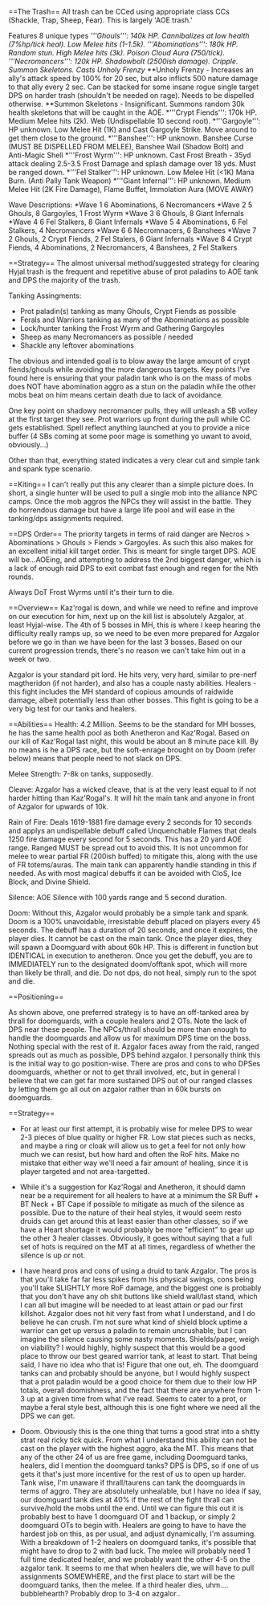 ==The Trash==
All trash can be CCed using appropriate class CCs (Shackle, Trap, Sheep, Fear). This is largely 'AOE trash.'

Features 8 unique types
*'''Ghouls''': 140k HP. Cannibalizes at low health (7%hp/tick heal). Low Melee hits (1-1.5k).
*'''Abominations''': 180k HP. Random stun. High Melee hits (3k). Poison Cloud Aura (750/tick).
*'''Necromancers''': 120k HP. Shadowbolt (2500ish damage). Cripple. Summon Skeletons**. Casts Unholy Frenzy*
**Unholy Frenzy - Increases an ally's attack speed by 100% for 20 sec, but also inflicts 500 nature damage to that ally every 2 sec. Can be stacked for some insane rogue single target DPS on harder trash (shouldn't be needed on rage). Needs to be dispelled otherwise.
**Summon Skeletons - Insignificant. Summons random 30k health skeletons that will be caught in the AOE.
*'''Crypt Fiends''': 170k HP. Medium Melee hits (2k). Web (Undispellable 10 second root).
*'''Gargoyle''': HP unknown.  Low Melee Hit (1K) and Cast Gargoyle Strike.  Move around to get them close to the ground.
*'''Banshee''': HP unknown. Banshee Curse (MUST BE DISPELLED FROM MELEE), Banshee Wail (Shadow Bolt) and Anti-Magic Shell 
*'''Frost Wyrm''': HP unknown.  Cast Frost Breath - 35yd attack dealing 2.5-3.5 Frost Damage and splash damage over 18 yds.  Must be ranged down.
*'''Fel Stalker''': HP unknown.  Low Melee Hit (<1K) Mana Burn. (Anti Pally Tank Weapon)
*'''Giant Infernal''':  HP unknown.  Medium Melee Hit (2K Fire Damage), Flame Buffet, Immolation Aura (MOVE AWAY)


Wave Descriptions:
*Wave 1 6 Abominations, 6 Necromancers
*Wave 2 5 Ghouls, 8 Gargoyles, 1 Frost Wyrm 
*Wave 3 6 Ghouls, 8 Giant Infernals
*Wave 4 6 Fel Stalkers, 8 Giant Infernals
*Wave 5 4 Abominations, 6 Fel Stalkers, 4 Necromancers
*Wave 6 6 Necromnacers, 6 Banshees 
*Wave 7 2 Ghouls, 2 Crypt Fiends, 2 Fel Stalers, 6 Giant Infernals
*Wave 8 4 Crypt Fiends, 4 Abominations, 2 Necromancers, 4 Banshees, 2 Fel Stalkers

==Strategy==
The almost universal method/suggested strategy for clearing Hyjal trash is the frequent and repetitive abuse of prot paladins to AOE tank and DPS the majority of the trash. 

Tanking Assingments:
- Prot paladin(s) tanking as many Ghouls, Crypt Fiends as possible
- Ferals and Warriors tanking as many of the Abominations as possible
- Lock/hunter tanking the Frost Wyrm and Gathering Gargoyles
- Sheep as many Necromancers as possible / needed
- Shackle any leftover abominations

The obvious and intended goal is to blow away the large amount of crypt fiends/ghouls while avoiding the more dangerous targets. Key points I've found here is ensuring that your paladin tank who is on the mass of mobs does NOT have abomination aggro as a stun on the paladin while the other mobs beat on him means certain death due to lack of avoidance.

One key point on shadowy necromancer pulls, they will unleash a SB volley at the first target they see. Prot warriors up front during the pull while CC gets established. Spell reflect anything launched at you to provide a nice buffer (4 SBs coming at some poor mage is something yo uwant to avoid, obviously...)

Other than that, everything stated indicates a very clear cut and simple tank and spank type scenario.

==Kiting==
I can't really put this any clearer than a simple picture does. In short, a single hunter will be used to pull a single mob into the alliance NPC camps. Once the mob aggros the NPCs they will assist in the battle. They do horrendous damage but have a large life pool and will ease in the tanking/dps assignments required.


==DPS Order==
The priority targets in terms of raid danger are Necros > Abominations > Ghouls > Fiends > Gargoyles. As such this also makes for an excellent initial kill target order. This is meant for single target DPS. AOE will be...AOEing, and attempting to address the 2nd biggest danger, which is a lack of enough raid DPS to exit combat fast enough and regen for the Nth rounds.

Always DoT Frost Wyrms until it's their turn to die.



==Overview==
Kaz'rogal is down, and while we need to refine and improve on our execution for him, next up on the kill list is absolutely Azgalor, at least Hyjal-wise. The 4th of 5 bosses in MH, this is where I keep hearing the difficulty really ramps up, so we need to be even more prepared for Azgalor before we go in than we have been for the last 3 bosses. Based on our current progression trends, there's no reason we can't take him out in a week or two.

Azgalor is your standard pit lord. He hits very, very hard, similar to pre-nerf magtheridon (if not harder), and also has a couple nasty abilities. Healers - this fight includes the MH standard of copious amounds of raidwide damage, albeit potentially less than other bosses. This fight is going to be a very big test for our tanks and healers.

==Abilities==
Health: 4.2 Million. Seems to be the standard for MH bosses, he has the same health pool as both Anetheron and Kaz'Rogal. Based on our kill of Kaz'Rogal last night, this would be about an 8 minute pace kill. By no means is he a DPS race, but the soft-enrage brought on by Doom (refer below) means that people need to not slack on DPS.

Melee Strength: 7-8k on tanks, supposedly. 

Cleave: Azgalor has a wicked cleave, that is at the very least equal to if not harder hitting than Kaz'Rogal's. It will hit the main tank and anyone in front of Azgalor for upwards of 10k.

Rain of Fire: Deals 1619-1881 fire damage every 2 seconds for 10 seconds and applys an undispellable debuff called Unquenchable Flames that deals 1250 fire damage every second for 5 seconds. This has a 20 yard AOE range. Ranged MUST be spread out to avoid this. It is not uncommon for melee to wear partial FR (200ish buffed) to mitigate this, along with the use of FR totems/auras. The main tank can apparently handle standing in this if needed. As with most magical debuffs it can be avoided with CloS, Ice Block, and Divine Shield.

Silence: AOE Silence with 100 yards range and 5 second duration.

Doom: Without this, Azgalor would probably be a simple tank and spank. Doom is a 100% unavoidable, irresistable debuff placed on players every 45 seconds. The debuff has a duration of 20 seconds, and once it expires, the player dies. It cannot be cast on the main tank. Once the player dies, they will spawn a Doomguard with about 60k HP. This is different in function but IDENTICAL in execution to anetheron. Once you get the debuff, you are to IMMEDIATELY run to the designated doom/offtank spot, which will more than likely be thrall, and die. Do not dps, do not heal, simply run to the spot and die. 

==Positioning==


<need Pic>


As shown above, one preferred strategy is to have an off-tanked area by thrall for doomguards, with a couple healers and 2 OTs. Note the lack of DPS near these people. The NPCs/thrall should be more than enough to handle the doomguards and allow us for maximum DPS time on the boss. Nothing special with the rest of it. Azgalor faces away from the raid, ranged spreads out as much as possible, DPS behind azgalor. I personally think this is the initial way to go position-wise. There are pros and cons to who DPSes doomguards, whether or not to get thrall involved, etc, but in general I believe that we can get far more sustained DPS out of our ranged classes by letting them go all out on azgalor rather than in 60k bursts on doomguards.

==Strategy==

- For at least our first attempt, it is probably wise for melee DPS to wear 2-3 pieces of blue quality or higher FR. Low stat pieces such as necks, and maybe a ring or cloak will allow us to get a feel for not only how much we can resist, but how hard and often the RoF hits. Make no mistake that either way we'll need a fair amount of healing, since it is player targeted and not area-targetted.

- While it's a suggestion for Kaz'Rogal and Anetheron, it should damn near be a requirement for all healers to have at a minimum the SR Buff + BT Neck + BT Cape if possible to mitigate as much of the silence as possible. Due to the nature of their heal styles, it would seem resto druids can get around this at least easier than other classes, so if we have a Heart shortage it would probably be more "efficient" to gear up the other 3 healer classes. Obviously, it goes without saying that a full set of hots is required on the MT at all times, regardless of whether the silence is up or not.

- I have heard pros and cons of using a druid to tank Azgalor. The pros is that you'll take far far less spikes from his physical swings, cons being you'll take SLIGHTLY more RoF damage, and the biggest one is probably that you don't have any oh shit buttons like shield wall/last stand, which I can all but imagine will be needed to at least attain or pad our first killshot. Azgalor does not hit very fast from what I understand, and I do believe he can crush. I'm not sure what kind of shield block uptime a warrior can get up versus a paladin to remain uncrushable, but I can imagine the silence causing some nasty moments. Shields/paper, weigh on viability? I would highly, highly suspect that this would be a good place to throw our best geared warrior tank, at least to start. That being said, I have no idea who that is! Figure that one out, eh. The doomguard tanks can and probably should be anyone, but I would highly suspect that a prot paladin would be a good choice for them due to their low HP totals, overall doomishness, and the fact that there are anywhere from 1-3 up at a given time from what I've read. Seems to cater to a prot, or maybe a feral style best, although this is one fight where we need all the DPS we can get.

- Doom. Obviously this is the one thing that turns a good strat into a shitty strat real ricky tick quick. From what I understand this ability can not be cast on the player with the highest aggro, aka the MT. This means that any of the other 24 of us are free game, including Doomguard tanks, healers, did I mention the doomguard tanks? DPS is DPS, so if one of us gets it that's just more incentive for the rest of us to open up harder. Tank wise, I'm unaware if thrall/taurens can tank the doomguards in terms of aggro. They are absolutely unhealable, but I have no idea if say, our doomguard tank dies at 40% if the rest of the fight thrall can survive/hold the mobs until the end. Until we can figure this out it is probably best to have 1 doomguard OT and 1 backup, or simply 2 doomguard OTs to begin with. Healers are going to have to have the hardest job on this, as per usual, and adjust dynamically, I'm assuming. With a breakdown of 1-2 healers on doomguard tanks, it's possible that might have to drop to 2 with bad luck. The melee will probably need 1 full time dedicated healer, and we probably want the other 4-5 on the azgalor tank. It seems to me that when healers die, we will have to pull assignments SOMEWHERE, and the first place to start will be the doomguard tanks, then the melee. If a third healer dies, uhm.... bubblehearth? Probably drop to 3-4 on azgalor..